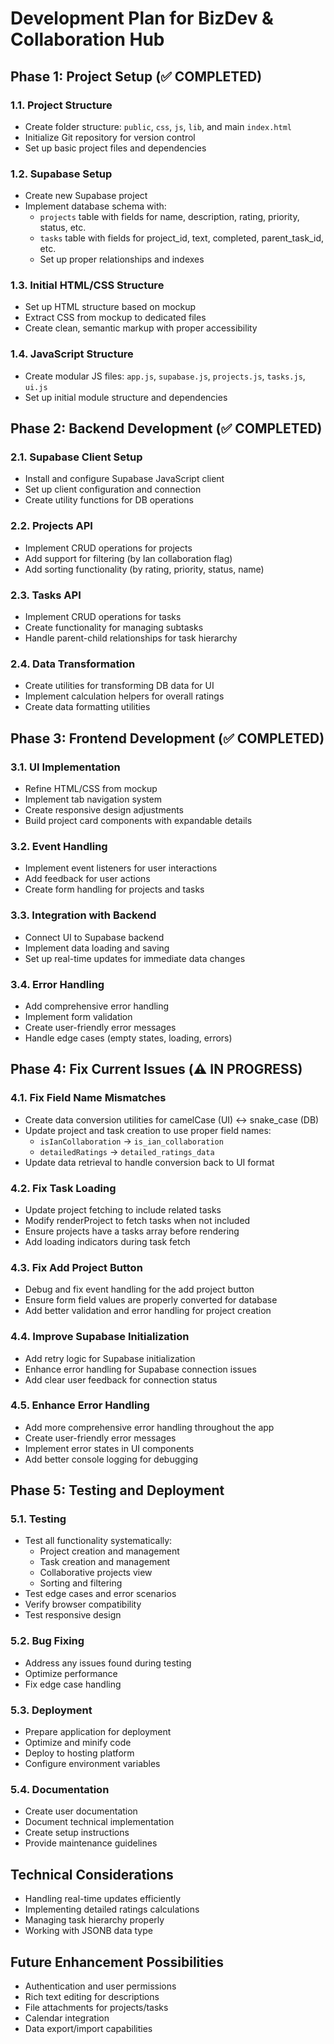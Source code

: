# Development Plan for BizDev & Collaboration Hub

## Phase 1: Project Setup (✅ COMPLETED)

### 1.1. Project Structure
- Create folder structure: `public`, `css`, `js`, `lib`, and main `index.html`
- Initialize Git repository for version control
- Set up basic project files and dependencies

### 1.2. Supabase Setup
- Create new Supabase project
- Implement database schema with:
  - `projects` table with fields for name, description, rating, priority, status, etc.
  - `tasks` table with fields for project_id, text, completed, parent_task_id, etc.
  - Set up proper relationships and indexes

### 1.3. Initial HTML/CSS Structure
- Set up HTML structure based on mockup
- Extract CSS from mockup to dedicated files
- Create clean, semantic markup with proper accessibility

### 1.4. JavaScript Structure
- Create modular JS files: `app.js`, `supabase.js`, `projects.js`, `tasks.js`, `ui.js`
- Set up initial module structure and dependencies

## Phase 2: Backend Development (✅ COMPLETED)

### 2.1. Supabase Client Setup
- Install and configure Supabase JavaScript client
- Set up client configuration and connection
- Create utility functions for DB operations

### 2.2. Projects API
- Implement CRUD operations for projects
- Add support for filtering (by Ian collaboration flag)
- Add sorting functionality (by rating, priority, status, name)

### 2.3. Tasks API
- Implement CRUD operations for tasks
- Create functionality for managing subtasks
- Handle parent-child relationships for task hierarchy

### 2.4. Data Transformation
- Create utilities for transforming DB data for UI
- Implement calculation helpers for overall ratings
- Create data formatting utilities

## Phase 3: Frontend Development (✅ COMPLETED)

### 3.1. UI Implementation
- Refine HTML/CSS from mockup
- Implement tab navigation system
- Create responsive design adjustments
- Build project card components with expandable details

### 3.2. Event Handling
- Implement event listeners for user interactions
- Add feedback for user actions
- Create form handling for projects and tasks

### 3.3. Integration with Backend
- Connect UI to Supabase backend
- Implement data loading and saving
- Set up real-time updates for immediate data changes

### 3.4. Error Handling
- Add comprehensive error handling
- Implement form validation
- Create user-friendly error messages
- Handle edge cases (empty states, loading, errors)

## Phase 4: Fix Current Issues (⚠️ IN PROGRESS)

### 4.1. Fix Field Name Mismatches
- Create data conversion utilities for camelCase (UI) <-> snake_case (DB)
- Update project and task creation to use proper field names:
  - `isIanCollaboration` -> `is_ian_collaboration`
  - `detailedRatings` -> `detailed_ratings_data`
- Update data retrieval to handle conversion back to UI format

### 4.2. Fix Task Loading
- Update project fetching to include related tasks
- Modify renderProject to fetch tasks when not included
- Ensure projects have a tasks array before rendering
- Add loading indicators during task fetch

### 4.3. Fix Add Project Button
- Debug and fix event handling for the add project button
- Ensure form field values are properly converted for database
- Add better validation and error handling for project creation

### 4.4. Improve Supabase Initialization
- Add retry logic for Supabase initialization
- Enhance error handling for Supabase connection issues
- Add clear user feedback for connection status

### 4.5. Enhance Error Handling
- Add more comprehensive error handling throughout the app
- Create user-friendly error messages
- Implement error states in UI components
- Add better console logging for debugging

## Phase 5: Testing and Deployment

### 5.1. Testing
- Test all functionality systematically:
  - Project creation and management
  - Task creation and management 
  - Collaborative projects view
  - Sorting and filtering
- Test edge cases and error scenarios
- Verify browser compatibility
- Test responsive design

### 5.2. Bug Fixing
- Address any issues found during testing
- Optimize performance
- Fix edge case handling

### 5.3. Deployment
- Prepare application for deployment
- Optimize and minify code
- Deploy to hosting platform
- Configure environment variables

### 5.4. Documentation
- Create user documentation
- Document technical implementation
- Create setup instructions
- Provide maintenance guidelines

## Technical Considerations
- Handling real-time updates efficiently
- Implementing detailed ratings calculations
- Managing task hierarchy properly
- Working with JSONB data type

## Future Enhancement Possibilities
- Authentication and user permissions
- Rich text editing for descriptions
- File attachments for projects/tasks
- Calendar integration
- Data export/import capabilities 